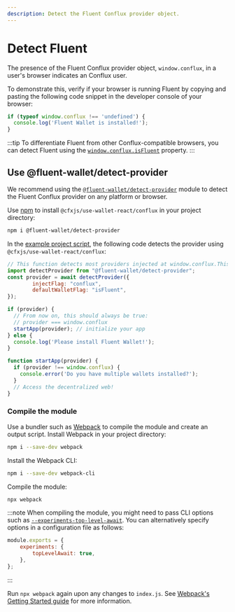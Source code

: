 ```yaml
---
description: Detect the Fluent Conflux provider object.
---
```


# Detect Fluent

The presence of the Fluent Conflux provider object, `window.conflux`, in a user's browser
indicates an Conflux user.

To demonstrate this, verify if your browser is running Fluent by copying and pasting the following
code snippet in the developer console of your browser:

```javascript
if (typeof window.conflux !== 'undefined') {
  console.log('Fluent Wallet is installed!');
}
```

:::tip
To differentiate Fluent from other Conflux-compatible browsers, you can detect Fluent using the
[`window.conflux.isFluent`](../reference/provider-api.md#windowconfluxisfluent) property.
:::

## Use @fluent-wallet/detect-provider

We recommend using the [`@fluent-wallet/detect-provider`](https://github.com/fluent-wallet/detect-provider)
module to detect the Fluent Conflux provider on any platform or browser.

Use [npm](https://docs.npmjs.com/downloading-and-installing-node-js-and-npm) to install
`@cfxjs/use-wallet-react/conflux` in your project directory:

```bash
npm i @fluent-wallet/detect-provider
```

In the [example project script](set-up-dev-environment.md#example), the following code detects the
provider using `@cfxjs/use-wallet-react/conflux`:

```javascript title="index.js"
// This function detects most providers injected at window.conflux.This returns the provider, or null if it wasn't detected.
import detectProvider from "@fluent-wallet/detect-provider";
const provider = await detectProvider({
        injectFlag: "conflux",
        defaultWalletFlag: "isFluent",
});

if (provider) {
  // From now on, this should always be true:
  // provider === window.conflux
  startApp(provider); // initialize your app
} else {
  console.log('Please install Fluent Wallet!');
}

function startApp(provider) {
  if (provider !== window.conflux) {
    console.error('Do you have multiple wallets installed?');
  }
  // Access the decentralized web!
}
```

### Compile the module

Use a bundler such as [Webpack](https://github.com/webpack/webpack) to compile the module and create
an output script.
Install Webpack in your project directory:

```bash
npm i --save-dev webpack
```

Install the Webpack CLI:

```bash
npm i --save-dev webpack-cli
```

Compile the module:

```bash
npx webpack
```

:::note
When compiling the module, you might need to pass CLI options such as
[`--experiments-top-level-await`](https://webpack.js.org/configuration/experiments/).
You can alternatively specify options in a configuration file as follows:

```javascript title="webpack.config.cjs"
module.exports = {
    experiments: {
        topLevelAwait: true,
    },
};
```
:::

Run `npx webpack` again upon any changes to `index.js`.
See [Webpack's Getting Started guide](https://webpack.js.org/guides/getting-started/) for more information.
